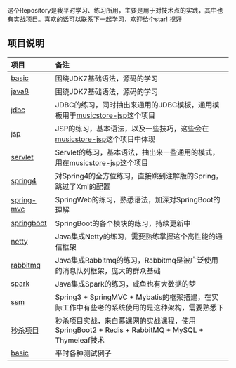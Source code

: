这个Repository是我平时学习、练习所用，主要是用于对技术点的实践，其中也有实战项目。喜欢的话可以联系下一起学习，欢迎给个star! 祝好

## 项目说明

| 项目 | 备注 |
|:----|:-----|
|[basic](https://github.com/zhonghuasheng/JAVA/tree/master/basic)| 围绕JDK7基础语法，源码的学习 |
|[java8](https://github.com/zhonghuasheng/JAVA/tree/master/java8)| 围绕JDK7基础语法，源码的学习 |
|[jdbc](https://github.com/zhonghuasheng/JAVA/tree/master/jdbc)| JDBC的练习，同时抽出来通用的JDBC模板，通用模板用于[musicstore-jsp](https://github.com/zhonghuasheng)这个项目 |
|[jsp](https://github.com/zhonghuasheng/JAVA/tree/master/jsp)| JSP的练习，基本语法，以及一些技巧，这些会在[musicstore-jsp](https://github.com/zhonghuasheng)这个项目中体现 |
|[servlet](https://github.com/zhonghuasheng/JAVA/tree/master/servlet)| Servlet的练习，基本语法，抽出来一些通用的模式，用在[musicstore-jsp](https://github.com/zhonghuasheng)这个项目 |
|[spring4](https://github.com/zhonghuasheng/JAVA/tree/master/spring4)| 对Spring4的全方位练习，直接跳到注解版的Spring，跳过了Xml的配置 |
|[spring-mvc](https://github.com/zhonghuasheng/JAVA/tree/master/springmvc)| SpringWeb的练习，熟悉语法，加深对SpringBoot的理解 |
|[springboot](https://github.com/zhonghuasheng/JAVA/tree/master/springboot)| SpringBoot的各个模块的练习，持续更新中 |
|[netty](https://github.com/zhonghuasheng/JAVA/tree/master/netty)| Java集成Netty的练习，需要熟练掌握这个高性能的通信框架 |
|[rabbitmq](https://github.com/zhonghuasheng/JAVA/tree/master/rabbitmq)| Java集成Rabbitmq的练习，Rabbitmq是被广泛使用的消息队列框架，庞大的群众基础 |
|[spark](https://github.com/zhonghuasheng/JAVA/tree/master/spark)| Java集成Spark的练习，咸鱼也有大数据的梦 |
|[ssm](https://github.com/zhonghuasheng/JAVA/tree/master/ssm)| Spring3 + SpringMVC + Mybatis的框架搭建，在实际工作中有些老的系统使用的是这种架构，需要熟悉下 |
|[秒杀项目](https://github.com/zhonghuasheng/JAVA/tree/master/seckill)| 秒杀项目实战，来自慕课网的实战课程，使用SpringBoot2 + Redis + RabbitMQ + MySQL + Thymeleaf技术 |
|[basic](https://github.com/zhonghuasheng/JAVA/tree/master/test)| 平时各种测试例子 |

